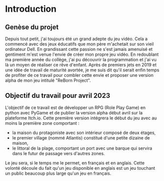# Introduction
## Genèse du projet
Depuis tout petit, j'ai toujours été un grand adepte du jeu vidéo. Cela a commencé avec des jeux éducatifs que mon père m'achetait sur son vieil ordinateur Dell. En grandissant cette passion ne s'est jamais amenuisé et gentiment m'est venue l'envie de créer mon propre jeu vidéo. En redoublant ma première année du collège, j'ai pu découvrir la programmation et j'ai vu là un moyen de réaliser ce rêve d'enfant. Après de premiers jets en 2019 et une idée de travail de maturité avortée, je me suis dit qu'il serait enfin temps de profiter de ce travail pour combler cette envie et proposer une version alpha de mon jeu intitulé "ReBorn Project".

## Objectif du travail pour avril 2023
L'objectif de ce travail est de développer un RPG (Role Play Game) en python avec PyGame et de publier la version alpha début avril sur la plateforme Itch.io. Cette première version intégrera le début du jeu avec au moins la première zone comportant :
- la maison du protagoniste avec son intérieur composé de deux étages,
- le premier village (nommé Atlantis) constitué d'une petite dizaine de maison,
- le littoral de la plage, comportant un port avec une barque qui servira dans le futur de passage vers d'autres zones.

Le jeu sera, si le temps me le permet, en français et en anglais. Cette volonté découle du fait qu'un jeu disponible en anglais est un jeu touchant un public beaucoup plus large qu'un jeu en français.
